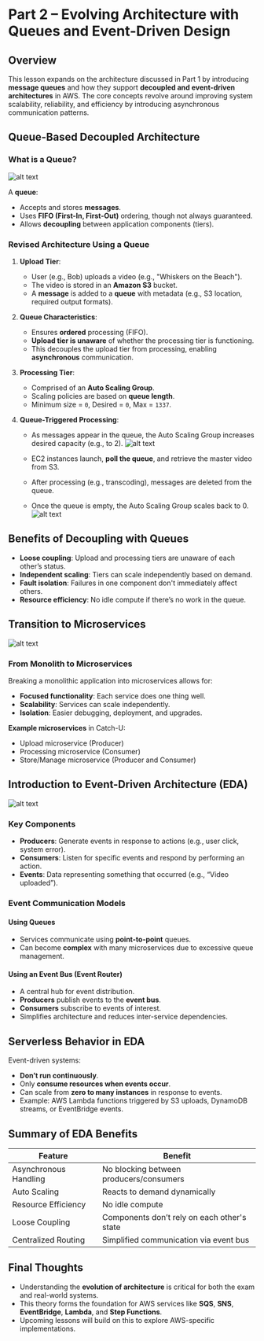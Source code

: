 # Part 2 – Evolving Architecture with Queues and Event-Driven Design

## Overview

This lesson expands on the architecture discussed in Part 1 by introducing **message queues** and how they support **decoupled and event-driven architectures** in AWS. The core concepts revolve around improving system scalability, reliability, and efficiency by introducing asynchronous communication patterns.

## Queue-Based Decoupled Architecture

### What is a Queue?

![alt text](image-2.png)

A **queue**:

- Accepts and stores **messages**.
- Uses **FIFO (First-In, First-Out)** ordering, though not always guaranteed.
- Allows **decoupling** between application components (tiers).

### Revised Architecture Using a Queue

1. **Upload Tier**:

   - User (e.g., Bob) uploads a video (e.g., "Whiskers on the Beach").
   - The video is stored in an **Amazon S3** bucket.
   - A **message** is added to a **queue** with metadata (e.g., S3 location, required output formats).

2. **Queue Characteristics**:

   - Ensures **ordered** processing (FIFO).
   - **Upload tier is unaware** of whether the processing tier is functioning.
   - This decouples the upload tier from processing, enabling **asynchronous** communication.

3. **Processing Tier**:

   - Comprised of an **Auto Scaling Group**.
   - Scaling policies are based on **queue length**.
   - Minimum size = `0`, Desired = `0`, Max = `1337`.

4. **Queue-Triggered Processing**:

   - As messages appear in the queue, the Auto Scaling Group increases desired capacity (e.g., to 2).
     ![alt text](image-3.png)

   - EC2 instances launch, **poll the queue**, and retrieve the master video from S3.
   - After processing (e.g., transcoding), messages are deleted from the queue.
   - Once the queue is empty, the Auto Scaling Group scales back to 0.
     ![alt text](image-5.png)

## Benefits of Decoupling with Queues

- **Loose coupling**: Upload and processing tiers are unaware of each other’s status.
- **Independent scaling**: Tiers can scale independently based on demand.
- **Fault isolation**: Failures in one component don't immediately affect others.
- **Resource efficiency**: No idle compute if there’s no work in the queue.

## Transition to Microservices

![alt text](image-6.png)

### From Monolith to Microservices

Breaking a monolithic application into microservices allows for:

- **Focused functionality**: Each service does one thing well.
- **Scalability**: Services can scale independently.
- **Isolation**: Easier debugging, deployment, and upgrades.

**Example microservices** in Catch-U:

- Upload microservice (Producer)
- Processing microservice (Consumer)
- Store/Manage microservice (Producer and Consumer)

## Introduction to Event-Driven Architecture (EDA)

![alt text](image-7.png)

### Key Components

- **Producers**: Generate events in response to actions (e.g., user click, system error).
- **Consumers**: Listen for specific events and respond by performing an action.
- **Events**: Data representing something that occurred (e.g., “Video uploaded”).

### Event Communication Models

#### Using Queues

- Services communicate using **point-to-point** queues.
- Can become **complex** with many microservices due to excessive queue management.

#### Using an Event Bus (Event Router)

- A central hub for event distribution.
- **Producers** publish events to the **event bus**.
- **Consumers** subscribe to events of interest.
- Simplifies architecture and reduces inter-service dependencies.

## Serverless Behavior in EDA

Event-driven systems:

- **Don’t run continuously**.
- Only **consume resources when events occur**.
- Can scale from **zero to many instances** in response to events.
- Example: AWS Lambda functions triggered by S3 uploads, DynamoDB streams, or EventBridge events.

## Summary of EDA Benefits

| Feature               | Benefit                                     |
| --------------------- | ------------------------------------------- |
| Asynchronous Handling | No blocking between producers/consumers     |
| Auto Scaling          | Reacts to demand dynamically                |
| Resource Efficiency   | No idle compute                             |
| Loose Coupling        | Components don’t rely on each other's state |
| Centralized Routing   | Simplified communication via event bus      |

## Final Thoughts

- Understanding the **evolution of architecture** is critical for both the exam and real-world systems.
- This theory forms the foundation for AWS services like **SQS**, **SNS**, **EventBridge**, **Lambda**, and **Step Functions**.
- Upcoming lessons will build on this to explore AWS-specific implementations.
